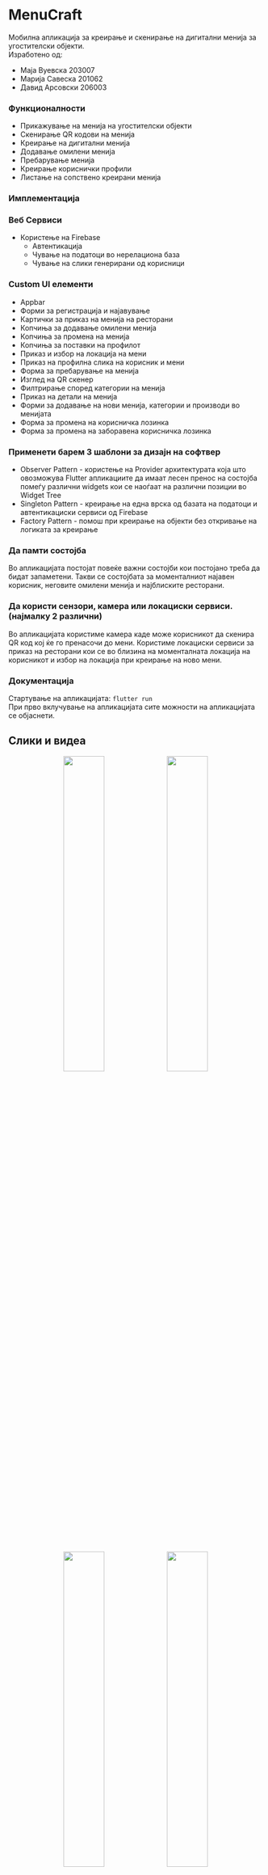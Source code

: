 # MenuCraft 
Мобилна апликација за креирање и скенирање на дигитални менија за угостителски објекти. <br>
Изработено од:
- Маја Вуевска 203007
- Марија Савеска 201062
- Давид Арсовски 206003
### Функционалности
- Прикажување на менија на угостителски објекти
- Скенирање QR кодови на менија
- Креирање на дигитални менија
- Додавање омилени менија
- Пребарување менија
- Креирање кориснички профили
- Листање на сопствено креирани менија
### Имплементација
### Веб Сервиси
- Користење на Firebase
    - Автентикација
    - Чување на податоци во нерелациона база
    - Чување на слики генерирани од корисници
###   Custom UI елементи
- Appbar
- Форми за регистрација и најавување
- Картички за приказ на менија на ресторани
- Копчиња за додавање омилени менија
- Копчиња за промена на менија
- Копчиња за поставки на профилот
- Приказ и избор на локација на мени
- Приказ на профилна слика на корисник и мени
- Форма за пребарување на менија
- Изглед на QR скенер
- Филтрирање според категории на менија
- Приказ на детали на менија
- Форми за додавање на нови менија, категории и производи во менијата
- Форма за промена на корисничка лозинка
- Форма за промена на заборавена корисничка лозинка
###  Применети барем 3 шаблони за дизајн на софтвер
- Observer Pattern - користење на Provider архитектурата која што овозможува Flutter апликациите да имаат лесен пренос на состојба помеѓу различни widgets кои се наоѓаат на различни позиции во Widget Tree
- Singleton Pattern - креирање на една врска од базата на податоци и автентикациски сервиси од Firebase
- Factory Pattern - помош при креирање на објекти без откривање на логиката за креирање
### Да памти состојба
Во апликацијата постојат повеќе важни состојби кои постојано треба да бидат запаметени. Такви се состојбата за моменталниот најавен корисник, неговите омилени менија и најблиските ресторани.
###  Да користи сензори, камера или локациски сервиси. (најмалку 2 различни)
Во апликацијата користиме камера каде може корисникот да скенира QR код кој ќе го пренасочи до мени. Користиме локациски сервиси за приказ на ресторани кои се во близина на моменталната локација на корисникот и избор на локација при креирање на ново мени.
### Документација
Стартување на апликацијата: `flutter run` <br>
При прво вклучување на апликацијата сите можности на апликацијата се објаснети. <br>

## Слики и видеа

<p float="left" align="center">
  <img src="./readmeAssets/1logoanim.gif" width=40% />

  <img src="./readmeAssets/2qranim.gif" width=40% />
</p>

<p float="left" align="center">
  <img src="./readmeAssets/3mapanim.gif" width=40% />
  <img src="./readmeAssets/4favsanim.gif" width=40% />
</p>

- Intro animation
  
![Introduction](./readmeAssets/animationStartup.gif)
- Adding Favorites
  
![Adding Favorites](./readmeAssets/animationFavorites.gif)
- Scanning QR Codes
  
![Scanning QR Codes](./readmeAssets/animationQR.gif)
- Searching Menus
  
![Searching Menus](./readmeAssets/animationSearch.gif)

- User Profiles

<img src="./readmeAssets/profile.jpg" width=50% />

- QR Code Generation

<img src="./readmeAssets/qr_code.jpg" width=50% />

- Categories

  
<img src="./readmeAssets/create_category.jpg" width=50% /> <br>
<img src="./readmeAssets/see_categories.jpg" width=50% />


- Items
  
<img src="./readmeAssets/see_items.jpg" width=50% />

- Filtering

<img src="./readmeAssets/pizzerias.jpg" width=50% />


- Your Menus


<img src="./readmeAssets/your_menus.jpg" width=50% />
